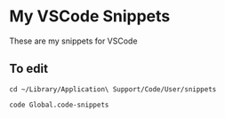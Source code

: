 # My VSCode Snippets
These are my snippets for VSCode

## To edit
`cd ~/Library/Application\ Support/Code/User/snippets`

`code Global.code-snippets`
